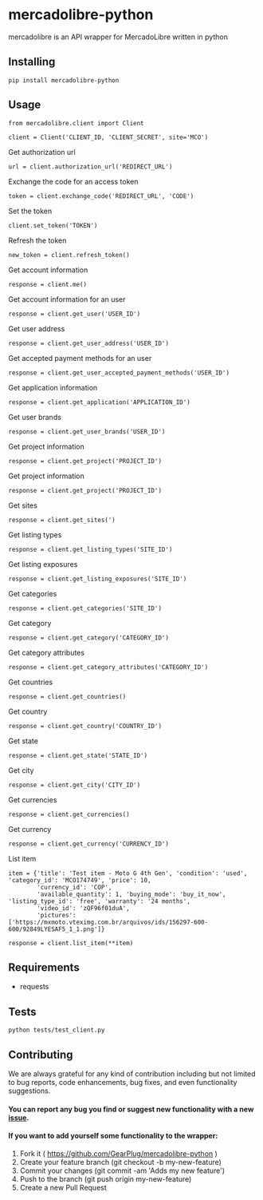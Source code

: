 # mercadolibre-python

mercadolibre is an API wrapper for MercadoLibre written in python

## Installing
```
pip install mercadolibre-python
```

## Usage
```
from mercadolibre.client import Client

client = Client('CLIENT_ID, 'CLIENT_SECRET', site='MCO')
```

Get authorization url
```
url = client.authorization_url('REDIRECT_URL')
```

Exchange the code for an access token
```
token = client.exchange_code('REDIRECT_URL', 'CODE')
```

Set the token
```
client.set_token('TOKEN')
```

Refresh the token
```
new_token = client.refresh_token()
```

Get account information
```
response = client.me()
```

Get account information for an user
```
response = client.get_user('USER_ID')
```

Get user address
```
response = client.get_user_address('USER_ID')
```

Get accepted payment methods for an user
```
response = client.get_user_accepted_payment_methods('USER_ID')
```

Get application information
```
response = client.get_application('APPLICATION_ID')
```

Get user brands
```
response = client.get_user_brands('USER_ID')
```

Get project information
```
response = client.get_project('PROJECT_ID')
```

Get project information
```
response = client.get_project('PROJECT_ID')
```

Get sites
```
response = client.get_sites(')
```

Get listing types
```
response = client.get_listing_types('SITE_ID')
```

Get listing exposures
```
response = client.get_listing_exposures('SITE_ID')
```

Get categories
```
response = client.get_categories('SITE_ID')
```

Get category
```
response = client.get_category('CATEGORY_ID')
```

Get category attributes
```
response = client.get_category_attributes('CATEGORY_ID')
```

Get countries
```
response = client.get_countries()
```

Get country
```
response = client.get_country('COUNTRY_ID')
```

Get state
```
response = client.get_state('STATE_ID')
```

Get city
```
response = client.get_city('CITY_ID')
```

Get currencies
```
response = client.get_currencies()
```

Get currency
```
response = client.get_currency('CURRENCY_ID')
```

List item
```
item = {'title': 'Test item - Moto G 4th Gen', 'condition': 'used', 'category_id': 'MCO174749', 'price': 10,
        'currency_id': 'COP',
        'available_quantity': 1, 'buying_mode': 'buy_it_now', 'listing_type_id': 'free', 'warranty': '24 months',
        'video_id': 'zQF96f01duA',
        'pictures': ['https://mxmoto.vteximg.com.br/arquivos/ids/156297-600-600/92849LYESAF5_1_1.png']}

response = client.list_item(**item)
```

## Requirements
- requests

## Tests
```
python tests/test_client.py
```

## Contributing
We are always grateful for any kind of contribution including but not limited to bug reports, code enhancements, bug fixes, and even functionality suggestions.
#### You can report any bug you find or suggest new functionality with a new [issue](https://github.com/GearPlug/mercadolibre-python/issues).
#### If you want to add yourself some functionality to the wrapper:
1. Fork it ( https://github.com/GearPlug/mercadolibre-python )
2. Create your feature branch (git checkout -b my-new-feature)
3. Commit your changes (git commit -am 'Adds my new feature')
4. Push to the branch (git push origin my-new-feature)
5. Create a new Pull Request
